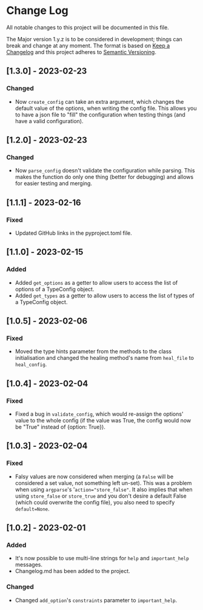 # Change Log
All notable changes to this project will be documented in this file.

The Major version 1.y.z is to be considered in development; things can break and change at any moment. 
The format is based on [Keep a Changelog](http://keepachangelog.com/) and this project adheres to [Semantic Versioning](http://semver.org/).

## [1.3.0] - 2023-02-23

### Changed
- Now `create_config` can take an extra argument, which changes the default value of the options, when writing the config file. This allows you to have a json file to "fill" the configuration when testing things (and have a valid configuration).

## [1.2.0] - 2023-02-23

### Changed
- Now `parse_config` doesn't validate the configuration while parsing. This makes the function do only one thing (better for debugging) and allows for easier testing and merging.

## [1.1.1] - 2023-02-16

### Fixed
- Updated GitHub links in the pyproject.toml file.

## [1.1.0] - 2023-02-15

### Added
- Added `get_options` as a getter to allow users to access the list of options of a TypeConfig object.
- Added `get_types` as a getter to allow users to access the list of types of a TypeConfig object.

## [1.0.5] - 2023-02-06

### Fixed
- Moved the type hints parameter from the methods to the class initialisation and changed the healing method's name from `heal_file` to `heal_config`.

## [1.0.4] - 2023-02-04

### Fixed
- Fixed a bug in `validate_config`, which would re-assign the options' value to the whole config (if the value was True, the config would now be "True" instead of {option: True}).

## [1.0.3] - 2023-02-04

### Fixed
- Falsy values are now considered when merging (a `False` will be considered a set value, not something left un-set).
  This was a problem when using `argparse`'s '`action="store_false"`.
  It also implies that when using `store_false` or `store_true` and you don't desire a default False (which could overwrite the config file), you also need to specify `default=None`.

## [1.0.2] - 2023-02-01

### Added
- It's now possible to use multi-line strings for `help` and `important_help` messages.
- Changelog.md has been added to the project.

### Changed
- Changed `add_option`'s `constraints` parameter to `important_help`.
